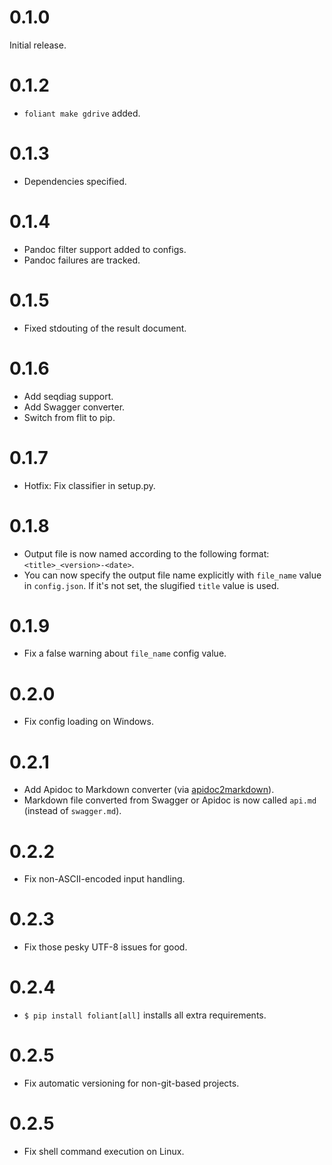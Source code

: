 # 0.1.0

Initial release.

# 0.1.2

- ```foliant make gdrive``` added.

# 0.1.3

- Dependencies specified.

# 0.1.4

- Pandoc filter support added to configs.
- Pandoc failures are tracked.

# 0.1.5

- Fixed stdouting of the result document.

# 0.1.6

- Add seqdiag support.
- Add Swagger converter.
- Switch from flit to pip.

# 0.1.7

- Hotfix: Fix classifier in setup.py.

# 0.1.8

- Output file is now named according to the following format:
  `<title>_<version>-<date>`.
- You can now specify the output file name explicitly with `file_name` value
  in `config.json`. If it's not set, the slugified `title` value is used.

# 0.1.9

- Fix a false warning about `file_name` config value.

# 0.2.0

- Fix config loading on Windows.

# 0.2.1

- Add Apidoc to Markdown converter
  (via [apidoc2markdown](https://github.com/moigagoo/apidoc2markdown)).
- Markdown file converted from Swagger or Apidoc is now called `api.md`
  (instead of `swagger.md`).

# 0.2.2

- Fix non-ASCII-encoded input handling.

# 0.2.3

- Fix those pesky UTF-8 issues for good.

# 0.2.4

- ``$ pip install foliant[all]`` installs all extra requirements.

# 0.2.5

- Fix automatic versioning for non-git-based projects.

# 0.2.5

- Fix shell command execution on Linux.
